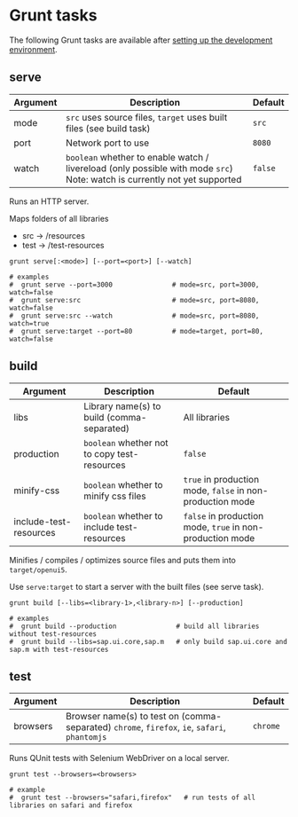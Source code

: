 
Grunt tasks
===========

The following Grunt tasks are available after [setting up the development environment](developing.md).

## serve ##

Argument | Description                                                                    | Default
-------- | ------------------------------------------------------------------------------ | -------
mode     | `src` uses source files, `target` uses built files (see build task)            | `src`
port     | Network port to use                                                            | `8080`
watch    | `boolean` whether to enable watch / livereload (only possible with mode `src`)  Note: watch is currently not yet supported | `false`

Runs an HTTP server.

Maps folders of all libraries
- src -> /resources
- test -> /test-resources

```
grunt serve[:<mode>] [--port=<port>] [--watch]

# examples
#  grunt serve --port=3000               # mode=src, port=3000, watch=false
#  grunt serve:src                       # mode=src, port=8080, watch=false
#  grunt serve:src --watch               # mode=src, port=8080, watch=true
#  grunt serve:target --port=80          # mode=target, port=80, watch=false
```

## build ##

Argument               | Description                                  | Default
---------------------- | -------------------------------------------- | -------------
libs                   | Library name(s) to build (comma-separated)   | All libraries
production             | `boolean` whether not to copy test-resources | `false`
minify-css             | `boolean` whether to minify css files        | `true` in production mode, `false` in non-production mode
include-test-resources | `boolean` whether to include test-resources  | `false` in production mode, `true` in non-production mode

Minifies / compiles / optimizes source files and puts them into
`target/openui5`.

Use ```serve:target``` to start a server with the built files (see serve task).

```
grunt build [--libs=<library-1>,<library-n>] [--production]

# examples
#  grunt build --production               # build all libraries without test-resources
#  grunt build --libs=sap.ui.core,sap.m   # only build sap.ui.core and sap.m with test-resources
```

## test ##

Argument   | Description                                                                                   | Default
---------- | --------------------------------------------------------------------------------------------- | -------------
browsers   | Browser name(s) to test on (comma-separated) `chrome`, `firefox`, `ie`, `safari`, `phantomjs` | `chrome`

Runs QUnit tests with Selenium WebDriver on a local server.

```
grunt test --browsers=<browsers>

# example
#  grunt test --browsers="safari,firefox"   # run tests of all libraries on safari and firefox
```
